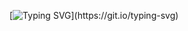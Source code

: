 [![Typing SVG](https://readme-typing-svg.demolab.com?font=Fira+Code&pause=1000&width=535&lines=Hello+there+im+Govind+Menon+.+A+freelance+developer+from+india+.)](https://git.io/typing-svg)

